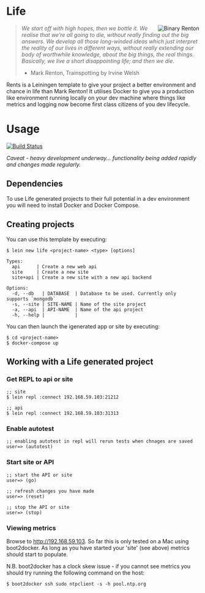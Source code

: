 # Life

<img src="https://raw.githubusercontent.com/garycrawford/lein-life/master/images/binary_renton.png" alt="Binary Renton" title="Renton from Trainspotting" align="right" />

> _We start off with high hopes, then we bottle it. We realise
> that we’re all going to die, without really finding out the
> big answers. We develop all those long-winded ideas which just
> interpret the reality of our lives in different ways, without
> really extending our body of worthwhile knowledge, about the big
> things, the real things. Basically, we live a short disappointing life;
> and then we die._
> - Mark Renton, Trainspotting by Irvine Welsh

Rents is a Leiningen template to give your project a better environment and chance in life than Mark Renton! It utilises Docker to give you a production like environment running locally on your dev machine where things like metrics and logging now become first class citizens of you dev lifecycle.


# Usage
[![Build Status](https://snap-ci.com/garycrawford/lein-life/branch/master/build_image)](https://snap-ci.com/garycrawford/lein-life/branch/master)

_Caveat - heavy development underway... functionality being added rapidly and changes made regularly._

## Dependencies
To use Life generated projects to their full potential in a dev environment you will need to install Docker and Docker Compose.

## Creating projects
You can use this template by executing:

    $ lein new life <project-name> <type> [options]

    Types:
      api      | Create a new web api
      site     | Create a new site
      site+api | Create a new site with a new api backend
    
    Options:
      -d, --db   | DATABASE  | Database to be used. Currently only supports `mongodb`
      -s, --site | SITE-NAME | Name of the site project
      -a, --api  | API-NAME  | Name of the api project
      -h, --help |           |


You can then launch the igenerated app or site by executing:

    $ cd <project-name>
    $ docker-compose up

## Working with a Life generated project
### Get REPL to api or site

    ;; site
    $ lein repl :connect 192.168.59.103:21212
    
    ;; api
    $ lein repl :connect 192.168.59.103:31313
    
### Enable autotest

    ;; enabling autotest in repl will rerun tests when chnages are saved
    user=> (autotest)
    
### Start site or API

    ;; start the API or site
    user=> (go)
    
    ;; refresh changes you have made
    user=> (reset)
    
    ;; stop the API or site
    user=> (stop)
    
### Viewing metrics
Browse to http://192.168.59.103. So far this is only tested on a Mac using boot2docker. As long as you have started your 'site' (see above) metrics should start to populate.

N.B. boot2docker has a clock skew issue - if you cannot see metrics you should try running the following command on the host:

    $ boot2docker ssh sudo ntpclient -s -h pool.ntp.org
